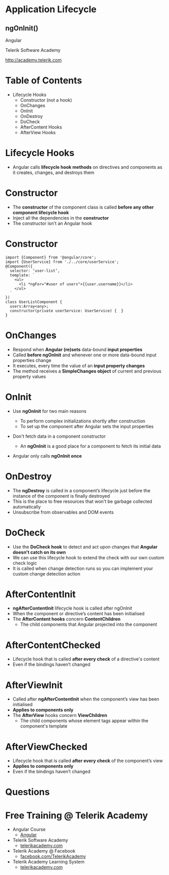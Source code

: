 <!-- section start -->

<!-- attr: {id: 'title', class: 'slide-title', hasScriptWrapper: true} -->

# Application Lifecycle
## ngOnInit()
<div class="signature">
    <p class="signature-course">Angular</p>
    <p class="signature-initiative">Telerik Software Academy</p>
    <a href="http://academy.telerik.com" class="signature-link">http://academy.telerik.com</a>
</div>

<!-- <img class="slide-image" showInPresentation="true"  src="imgs/angular.png" style="height:40%; left:75%; top:50%; border-radius: 10px;" /> -->

<!-- section start -->
<!-- attr: {id: 'table-of-contents'} -->
# Table of Contents
- Lifecycle Hooks
  - Constructor (not a hook)
  - OnChanges
  - OnInit
  - OnDestroy
  - DoCheck
  - AfterContent Hooks
  - AfterView Hooks


<!-- section start -->
<!-- attr: {id: '', class: 'slide-section', showInPresentation:true, hasScriptWrapper: true} -->
<!-- # Lifecycle Hooks -->


<!-- attr: { hasScriptWrapper:true } -->
# Lifecycle Hooks

- Angular calls **lifecycle hook methods** on directives and components as it creates, changes, and destroys them

<!-- <img class="slide-image" showInPresentation="true"  src="imgs/hooks-in-sequence.png" style="height:60%; left:65%; top:35%; border-radius: 10px;" /> -->

<!-- attr: {id: '', class: 'slide-section', showInPresentation:true, hasScriptWrapper: true} -->
<!-- # Constructor -->

<!-- attr: { hasScriptWrapper:true } -->
# Constructor

- The **constructor** of the component class is called **before any other component lifecycle hook**
- Inject all the dependencies in the **constructor**
- The constructor isn't an Angular hook

<!-- attr: { hasScriptWrapper:true } -->
# Constructor

```
import {Component} from '@angular/core';
import {UserService} from './../core/userService';
@Component({
  selector: ‘user-list’,
  template: `
    <ul>
      <li *ngFor="#user of users">{{user.username}}</li>
    </ul>
  `
})
class UserListComponent {
  users:Array<any>;
  constructor(private userService: UserService) {  }
}
```

<!-- attr: {id: '', class: 'slide-section', showInPresentation:true, hasScriptWrapper: true} -->
<!-- # OnChanges -->


<!-- attr: { hasScriptWrapper:true } -->
# OnChanges

- Respond when **Angular (re)sets** data-bound **input properties**
- Called **before ngOnInit** and whenever one or more data-bound input properties change
- It executes, every time the value of an **input property changes**
- The method receives a **SimpleChanges object** of current and previous property values

<!-- attr: {id: '', class: 'slide-section', showInPresentation:true, hasScriptWrapper: true} -->
<!-- # OnInit -->

<!-- attr: { hasScriptWrapper:true } -->
# OnInit

- Use **ngOnInit** for two main reasons
  - To perform complex initializations shortly after construction
  - To set up the component after Angular sets the input properties

- Don't fetch data in a component constructor
  - An **ngOnInit** is a good place for a component to fetch its initial data

- Angular only calls **ngOnInit once**


<!-- attr: {id: '', class: 'slide-section', showInPresentation:true, hasScriptWrapper: true} -->
<!-- # OnDestroy -->

<!-- attr: { hasScriptWrapper:true } -->
# OnDestroy

- The **ngDestroy** is called in a component’s lifecycle just before the instance of the component is finally destroyed
- This is the place to free resources that won't be garbage collected automatically
- Unsubscribe from observables and DOM events


<!-- attr: {id: '', class: 'slide-section', showInPresentation:true, hasScriptWrapper: true} -->
<!-- # DoCheck -->

<!-- attr: { hasScriptWrapper:true } -->
# DoCheck

- Use the **DoCheck hook** to detect and act upon changes that **Angular doesn't catch on its own**
- We can use this lifecycle hook to extend the check with our own custom check logic
- It is called when change detection runs so you can implement your custom change detection action


<!-- attr: {id: '', class: 'slide-section', showInPresentation:true, hasScriptWrapper: true} -->
<!-- # AfterContent Hooks -->

<!-- attr: { hasScriptWrapper:true } -->
# AfterContentInit

- **ngAfterContentInit** lifecycle hook is called after ngOnInit
- When the component or directive’s content has been initialised
- The **AfterContent hooks** concern **ContentChildren**
  - The child components that Angular projected into the component

<!-- attr: { hasScriptWrapper:true } -->
# AfterContentChecked

- Lifecycle hook that is called **after every check** of a directive's content
- Even if the bindings haven’t changed


<!-- attr: {id: '', class: 'slide-section', showInPresentation:true, hasScriptWrapper: true} -->
<!-- # AfterView Hooks -->

<!-- attr: { hasScriptWrapper:true } -->
# AfterViewInit

- Called after **ngAfterContentInit** when the component’s view has been initialised
- **Applies to components only**
- The **AfterView** hooks concern **ViewChildren**
  - The child components whose element tags appear within the component's template


<!-- attr: { hasScriptWrapper:true } -->
# AfterViewChecked

- Lifecycle hook that is called **after every check** of the component’s view
- **Applies to components only**
- Even if the bindings haven’t changed

<!-- section start -->
<!-- attr: {id: 'questions', class: 'slide-section', hasScriptWrapper:true} -->

# Questions
<!-- <img class="slide-image" showInPresentation="true"  src="imgs/questions.jpg" style="height:40%; left:30%; top:30 border-radius: 10px;" /> -->


<!-- attr: { showInPresentation: true, hasScriptWrapper: true} -->
# Free Training @ Telerik Academy

- Angular Course
  - [Angular](http://academy.telerik.com/student-courses/web-design-and-ui/spa-applications-with-angular2/about)
- Telerik Software Academy
  - [telerikacademy.com](https://telerikacademy.com)
- Telerik Academy @ Facebook
  - [facebook.com/TelerikAcademy](https://facebook.com/TelerikAcademy)
- Telerik Academy Learning System
  - [telerikacademy.com](https://telerikacademy.com)
